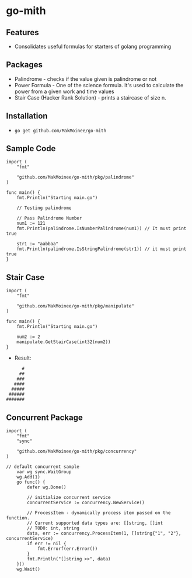 # go-mith
## Features
- Consolidates useful formulas for starters of golang programming

## Packages
- Palindrome - checks if the value given is palindrome or not
- Power Formula - One of the science formula. It's used to calculate the power from a given work and time values
- Stair Case (Hacker Rank Solution) - prints a staircase of size n.

## Installation
- `go get github.com/MakMoinee/go-mith`

## Sample Code
```
import (
	"fmt"

	"github.com/MakMoinee/go-mith/pkg/palindrome"
)

func main() {
	fmt.Println("Starting main.go")

	// Testing palindrome

	// Pass Palindrome Number
	num1 := 121
	fmt.Println(palindrome.IsNumberPalindrome(num1)) // It must print true

	str1 := "aabbaa"
	fmt.Println(palindrome.IsStringPalindrome(str1)) // it must print true
}
```

## Stair Case
```
import (
	"fmt"

	"github.com/MakMoinee/go-mith/pkg/manipulate"
)

func main() {
	fmt.Println("Starting main.go")

	num2 := 2
	manipulate.GetStairCase(int32(num2))
}
```
- Result:
```
      #
     ##
    ###
   ####
  #####
 ######
#######
```

## Concurrent Package

```
import (
	"fmt"
	"sync"

	"github.com/MakMoinee/go-mith/pkg/concurrency"
)

// default concurrent sample
	var wg sync.WaitGroup
	wg.Add(1)
	go func() {
		defer wg.Done()

		// initialize concurrent service
		concurrentService := concurrency.NewService()

		// ProcessItem - dynamically process item passed on the function.
		// Current supported data types are: []string, []int
		// TODO: int, string
		data, err := concurrency.ProcessItem(1, []string{"1", "2"}, concurrentService)
		if err != nil {
			fmt.Errorf(err.Error())
		}
		fmt.Println("[]string >>", data)
	}()
	wg.Wait()

```